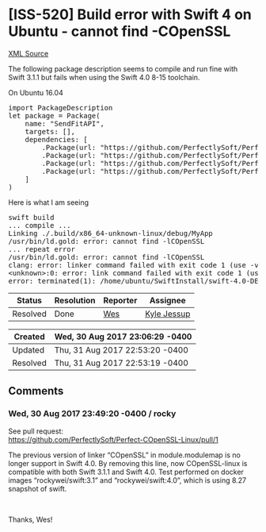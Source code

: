 # [ISS-520] Build error with Swift 4 on Ubuntu - cannot find -COpenSSL

[XML Source](./xml/ISS-520.xml)
<p><p>The following package description seems to compile and run fine with Swift 3.1.1 but fails when using the Swift 4.0 8-15 toolchain.</p>

<p>On Ubuntu 16.04</p>
<div class="preformatted panel" style="border-width: 1px;"><div class="preformattedContent panelContent">
<pre>import PackageDescription
let package = Package(
    name: "SendFitAPI",
    targets: [],
    dependencies: [
        .Package(url: "https://github.com/PerfectlySoft/Perfect-HTTP.git", majorVersion: 2),
        .Package(url: "https://github.com/PerfectlySoft/Perfect-HTTPServer.git", majorVersion: 2),
        .Package(url: "https://github.com/PerfectlySoft/Perfect-Notifications.git", majorVersion: 2),
        .Package(url: "https://github.com/PerfectlySoft/Perfect-CURL.git", majorVersion: 2),
    ]
)</pre>
</div></div>
<p>Here is what I am seeing</p>
<div class="code panel" style="border-width: 1px;"><div class="codeContent panelContent">
<pre class="code-java">
swift build
... compile ...
Linking ./.build/x86_64-unknown-linux/debug/MyApp
/usr/bin/ld.gold: error: cannot find -lCOpenSSL
... repeat error
/usr/bin/ld.gold: error: cannot find -lCOpenSSL
clang: error: linker command failed with exit code 1 (use -v to see invocation)
&lt;unknown&gt;:0: error: link command failed with exit code 1 (use -v to see invocation)
error: terminated(1): /home/ubuntu/SwiftInstall/swift-4.0-DEVELOPMENT-SNAPSHOT-2017-08-15-a-ubuntu16.04/usr/bin/swift-build-tool</pre>
</div></div></p>





Status|Resolution|Reporter|Assignee
------|----------|--------|--------
Resolved|Done|[Wes](Byrne)|[Kyle Jessup]($kjessup)





Created|Wed, 30 Aug 2017 23:06:29 -0400
-------|--------------
Updated|Thu, 31 Aug 2017 22:53:20 -0400
Resolved|Thu, 31 Aug 2017 22:53:19 -0400


## Comments




### Wed, 30 Aug 2017 23:49:20 -0400 / rocky 

<p><p>See pull request:<br/>
<a href="https://github.com/PerfectlySoft/Perfect-COpenSSL-Linux/pull/1" class="external-link" rel="nofollow">https://github.com/PerfectlySoft/Perfect-COpenSSL-Linux/pull/1</a></p>

<p>The previous version of linker “COpenSSL” in module.modulemap is no longer support in Swift 4.0. By removing this line, now COpenSSL-linux is compatible with both Swift 3.1.1 and Swift 4.0. Test performed on docker images “rockywei/swift:3.1” and “rockywei/swift:4.0”, which is using 8.27 snapshot of swift.</p>

<p> </p>

<p>Thanks, Wes!</p></p>


